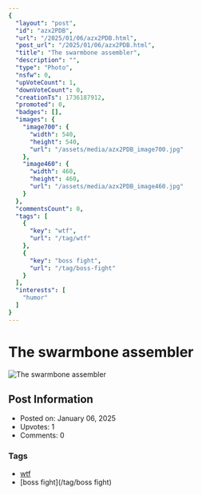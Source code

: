 ```yaml
---
{
  "layout": "post",
  "id": "azx2PDB",
  "url": "/2025/01/06/azx2PDB.html",
  "post_url": "/2025/01/06/azx2PDB.html",
  "title": "The swarmbone assembler",
  "description": "",
  "type": "Photo",
  "nsfw": 0,
  "upVoteCount": 1,
  "downVoteCount": 0,
  "creationTs": 1736187912,
  "promoted": 0,
  "badges": [],
  "images": {
    "image700": {
      "width": 540,
      "height": 540,
      "url": "/assets/media/azx2PDB_image700.jpg"
    },
    "image460": {
      "width": 460,
      "height": 460,
      "url": "/assets/media/azx2PDB_image460.jpg"
    }
  },
  "commentsCount": 0,
  "tags": [
    {
      "key": "wtf",
      "url": "/tag/wtf"
    },
    {
      "key": "boss fight",
      "url": "/tag/boss-fight"
    }
  ],
  "interests": [
    "humor"
  ]
}
---
```


# The swarmbone assembler

![The swarmbone assembler](/assets/media/azx2PDB_image700.jpg)

## Post Information

- Posted on: January 06, 2025
- Upvotes: 1
- Comments: 0

### Tags

- [wtf](/tag/wtf)
- [boss fight](/tag/boss fight)
